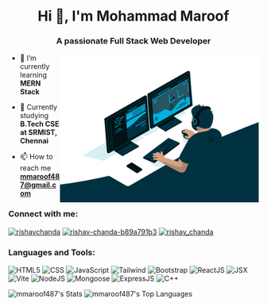 <h1 align="center">Hi 👋, I'm Mohammad Maroof</h1>
<h3 align="center">A passionate Full Stack Web Developer</h3>
<img align="right" alt="Coding" width="400" src="giphy.gif">

<div style="margin: 60 0">

- 🔭 I’m currently learning **MERN Stack**

- 🌱 Currently studying **B.Tech CSE at SRMIST, Chennai**

- 📫 How to reach me **mmaroof487@gmail.com**
</div>

<div style="margin: 20 0">
<h3 align="left">Connect with me:</h3>
<p align="left">
<a href="https://twitter.com/MMaroof487" target="blank"><img align="center" src="https://raw.githubusercontent.com/rahuldkjain/github-profile-readme-generator/master/src/images/icons/Social/twitter.svg" alt="rishavchanda" height="30" width="40" /></a>
<a href="https://www.linkedin.com/in/muhammad-maroof-80aa7024a" target="blank"><img align="center" src="https://raw.githubusercontent.com/rahuldkjain/github-profile-readme-generator/master/src/images/icons/Social/linked-in-alt.svg" alt="rishav-chanda-b89a791b3" height="30" width="40" /></a>
<a href="https://instagram.com/muhammad_maroof1" target="blank"><img align="center" src="https://raw.githubusercontent.com/rahuldkjain/github-profile-readme-generator/master/src/images/icons/Social/instagram.svg" alt="rishav_chanda" height="30" width="40" /></a>
</div>

<h3 align="left">Languages and Tools:</h3>
<div style="margin: 0 0 60 0;">
<img alt="HTML5" src="https://img.shields.io/badge/html5-%23E34F26.svg?style=for-the-badge&logo=html5&logoColor=white"/>
  <img alt="CSS" src="https://img.shields.io/badge/css3%20-%231572B6.svg?&style=for-the-badge&logo=css3&logoColor=white"/>
  <img alt="JavaScript" src="https://img.shields.io/badge/javascript-%23323330.svg?style=for-the-badge&logo=javascript&logoColor=%23F7DF1E"/>
  <img alt="Tailwind" src="https://img.shields.io/badge/tailwindcss-%2338B2AC.svg?style=for-the-badge&logo=tailwind-css&logoColor=white"/>
  <img alt="Bootstrap" src="https://img.shields.io/badge/bootstrap-%23563D7C.svg?style=for-the-badge&logo=bootstrap&logoColor=white"/>
  <img alt="ReactJS" src="https://img.shields.io/badge/React-61DAFB.svg?style=for-the-badge&logo=React&logoColor=black"/>
    <img alt="JSX" src="https://img.shields.io/badge/jsx%20-%23323330.svg?&style=for-the-badge&logo=react&logoColor=%61DBFB"/>
  <img alt="Vite" src="https://img.shields.io/badge/Vite-646CFF.svg?style=for-the-badge&logo=Vite&logoColor=white"/>
  <img alt="NodeJS" src="https://img.shields.io/badge/Node.js-5FA04E.svg?style=for-the-badge&logo=nodedotjs&logoColor=white"/>
  <img alt="Mongoose" src="https://img.shields.io/badge/Mongoose-880000.svg?style=for-the-badge&logo=Mongoose&logoColor=white"/>
  <img alt="ExpressJS" src="https://img.shields.io/badge/Express-000000.svg?style=for-the-badge&logo=Express&logoColor=white"/>
  <img alt="C++" src="https://img.shields.io/badge/C++-00599C.svg?style=for-the-badge&logo=C++&logoColor=white"/>

</div>

<div>

![mmaroof487's Stats](https://github-readme-stats.vercel.app/api?username=mmaroof487&theme=dark&show_icons=true&hide_border=true&count_private=true)
![mmaroof487's Top Languages](https://github-readme-stats.vercel.app/api/top-langs/?username=mmaroof487&theme=dark&show_icons=true&hide_border=true&layout=compact)

</div>

